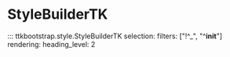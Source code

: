 # StyleBuilderTK

::: ttkbootstrap.style.StyleBuilderTK
    selection:
        filters: ["!^_", "^__init__"]
    rendering:
        heading_level: 2

